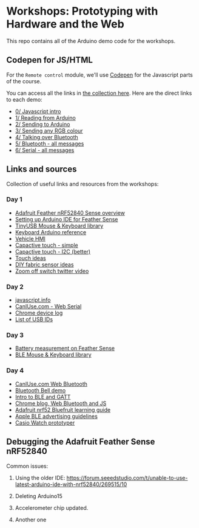 # Workshops: Prototyping with Hardware and the Web

This repo contains all of the Arduino demo code for the workshops.

## Codepen for JS/HTML

For the `Remote control` module, we'll use [Codepen](https://codepen.io) for the Javascript parts of the course.

You can access all the links in [the collection here](https://codepen.io/collection/ZQOrxg). Here are the direct links to each demo:

+ [0/ Javascript intro](https://codepen.io/interactionmagic/pen/ogjrObG)
+ [1/ Reading from Arduino](https://codepen.io/interactionmagic/pen/wBKLNEJ)
+ [2/ Sending to Arduino](https://codepen.io/interactionmagic/pen/OPyedKm)
+ [3/ Sending any RGB colour](https://codepen.io/interactionmagic/pen/KwdjEpB)
+ [4/ Talking over Bluetooth](https://codepen.io/interactionmagic/pen/EaVBMOP) 
+ [5/ Bluetooth - all messages](https://codepen.io/interactionmagic/pen/ogjrOZp)
+ [6/ Serial - all messages](https://codepen.io/interactionmagic/pen/MYaMRmy)

## Links and sources

Collection of useful links and resources from the workshops:

### Day 1

+ [Adafruit Feather nRF52840 Sense overview](https://learn.adafruit.com/adafruit-feather-sense)
+ [Setting up Arduino IDE for Feather Sense](https://learn.adafruit.com/adafruit-feather-sense/arduino-support-setup)
+ [TinyUSB Mouse & Keyboard library](https://github.com/cyborg5/TinyUSB_Mouse_and_Keyboard)
+ [Keyboard Arduino reference](https://reference.arduino.cc/reference/en/language/functions/usb/keyboard/)
+ [Vehicle HMI](https://www.hmi.gallery/)
+ [Capactive touch - simple](https://learn.adafruit.com/adafruit-capacitive-touch-sensor-breakouts/overview)
+ [Capactive touch - I2C (better)](https://learn.adafruit.com/adafruit-cap1188-breakout/overview)
+ [Touch ideas](https://cdn-shop.adafruit.com/datasheets/HandcraftingSensors.pdf)
+ [DIY fabric sensor ideas](https://www.kobakant.at/DIY/)
+ [Zoom off switch twitter video](https://twitter.com/lanewinfield/status/1339257875034566656)

### Day 2

+ [javascript.info](https://javascript.info/)
+ [CanIUse.com - Web Serial](https://caniuse.com/web-serial)
+ [Chrome device log](chrome://device-log/?refresh=2)
+ [List of USB IDs](http://www.linux-usb.org/usb.ids)

### Day 3

+ [Battery measurement on Feather Sense](https://learn.adafruit.com/adafruit-feather-sense/power-management)
+ [BLE Mouse & Keyboard library](https://github.com/cyborg5/BLE52_Mouse_and_Keyboard)

### Day 4

+ [CanIUse.com Web Bluetooth](https://caniuse.com/web-bluetooth)
+ [Bluetooth Bell demo](https://tinyurl.com/bluetooth-bell)
+ [Intro to BLE and GATT](https://learn.adafruit.com/introduction-to-bluetooth-low-energy/gatt)
+ [Chrome blog, Web Bluetooth and JS](https://developer.chrome.com/articles/bluetooth/)
+ [Adafruit nrf52 Bluefruit learning guide](https://learn.adafruit.com/bluefruit-nrf52-feather-learning-guide)
+ [Apple BLE advertising guidelines](https://developer.apple.com/library/archive/qa/qa1931/_index.html)
+ [Casio Watch prototyper](https://casio-watch.netlify.app/)

## Debugging the Adafruit Feather Sense nRF52840

Common issues:

1. Using the older IDE: https://forum.seeedstudio.com/t/unable-to-use-latest-arduino-ide-with-nrf52840/269515/10

2. Deleting Arduino15

3. Accelerometer chip updated.

4. Another one